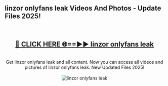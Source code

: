 <h2>linzor onlyfans leak Videos And Photos - Update Files 2025!</h2>
<br>
<div align="center">
<h2><a href="https://linkcuts.com/hfmhzwbr" rel="nofollow">🔴 CLICK HERE 🌐==►► linzor onlyfans leak</a></h2>
<br>
Get linzor onlyfans leak and all content. Now you can access all videos and pictures of linzor onlyfans leak. New Updated Files 2025!
<br>
<br>
<a href="https://linkcuts.com/hfmhzwbr" rel="nofollow" data-target="animated-image.originalLink"><img src="https://i.ibb.co.com/WyWwxjT/player-gif2.gif" alt="linzor onlyfans leak" style="max-width: 100%; display: inline-block;" data-target="animated-image.originalImage"></a>
</div>
<br>